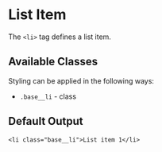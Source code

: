 # List Item

The `<li>` tag defines a list item.

## Available Classes

Styling can be applied in the following ways:

* `.base__li` - class

## Default Output

```
<li class="base__li">List item 1</li>
```

